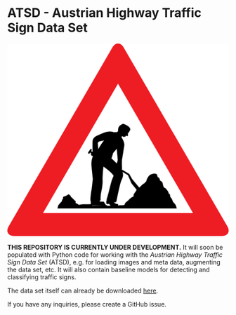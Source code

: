 # ATSD - Austrian Highway Traffic Sign Data Set

<div align="center">
  <img src="imgs/road_works.png" width="700px" />
</div>

**THIS REPOSITORY IS CURRENTLY UNDER DEVELOPMENT.** It will soon be populated with Python code for working with the
*Austrian Highway Traffic Sign Data Set* (ATSD), e.g. for loading images and meta data, augmenting the data set, etc.
It will also contain baseline models for detecting and classifying traffic signs.

The data set itself can already be downloaded [here](https://contentportal.asfinag.at/ATSD).

If you have any inquiries, please create a GitHub issue.